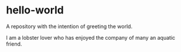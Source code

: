 # hello-world
A repository with the intention of greeting the world.


I am a lobster lover who has enjoyed the company of many an aquatic friend.
